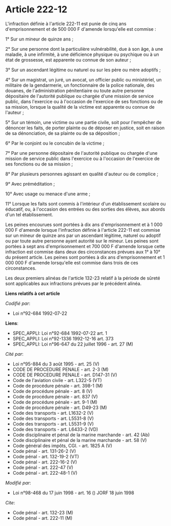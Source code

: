 # Article 222-12

L'infraction définie à l'article 222-11 est punie de cinq ans d'emprisonnement et de 500 000 F d'amende lorsqu'elle est
commise :

1° Sur un mineur de quinze ans ;

2° Sur une personne dont la particulière vulnérabilité, due à son âge, à une maladie, à une infirmité, à une déficience
physique ou psychique ou à un état de grossesse, est apparente ou connue de son auteur ;

3° Sur un ascendant légitime ou naturel ou sur les père ou mère adoptifs ;

4° Sur un magistrat, un juré, un avocat, un officier public ou ministériel, un militaire de la gendarmerie, un fonctionnaire
de la police nationale, des douanes, de l'administration pénitentiaire ou toute autre personne dépositaire de l'autorité
publique ou chargée d'une mission de service public, dans l'exercice ou à l'occasion de l'exercice de ses fonctions ou de sa
mission, lorsque la qualité de la victime est apparente ou connue de l'auteur ;

5° Sur un témoin, une victime ou une partie civile, soit pour l'empêcher de dénoncer les faits, de porter plainte ou de
déposer en justice, soit en raison de sa dénonciation, de sa plainte ou de sa déposition ;

6° Par le conjoint ou le concubin de la victime ;

7° Par une personne dépositaire de l'autorité publique ou chargée d'une mission de service public dans l'exercice ou à
l'occasion de l'exercice de ses fonctions ou de sa mission ;

8° Par plusieurs personnes agissant en qualité d'auteur ou de complice ;

9° Avec préméditation ;

10° Avec usage ou menace d'une arme ;

11° Lorsque les faits sont commis à l'intérieur d'un établissement scolaire ou éducatif, ou, à l'occasion des entrées ou des
sorties des élèves, aux abords d'un tel établissement.

Les peines encourues sont portées à dix ans d'emprisonnement et à 1 000 000 F d'amende lorsque l'infraction définie à
l'article 222-11 est commise sur un mineur de quinze ans par un ascendant légitime, naturel ou adoptif ou par toute autre
personne ayant autorité sur le mineur. Les peines sont portées à sept ans d'emprisonnement et 700 000 F d'amende lorsque
cette infraction est commise dans deux des circonstances prévues aux 1° à 10° du présent article. Les peines sont portées à
dix ans d'emprisonnement et 1 000 000 F d'amende lorsqu'elle est commise dans trois de ces circonstances.

Les deux premiers alinéas de l'article 132-23 relatif à la période de sûreté sont applicables aux infractions prévues par le
précédent alinéa.

**Liens relatifs à cet article**

_Codifié par_:

  - Loi n°92-684 1992-07-22

**Liens**:

  - SPEC_APPLI: Loi n°92-684 1992-07-22 art. 1
  - SPEC_APPLI: Loi n°92-1336 1992-12-16 art. 373
  - SPEC_APPLI: Loi n°96-647 du 22 juillet 1996 - art. 27 (M)

_Cité par_:

  - Loi n°95-884 du 3 août 1995 - art. 25 (V)
  - CODE DE PROCEDURE PENALE - art. 2-3 (M)
  - CODE DE PROCEDURE PENALE - art. D147-31 (V)
  - Code de l'aviation civile - art. L322-5 (VT)
  - Code de procédure pénale - art. 398-1 (M)
  - Code de procédure pénale - art. 8 (V)
  - Code de procédure pénale - art. 837 (V)
  - Code de procédure pénale - art. 9-1 (M)
  - Code de procédure pénale - art. D49-23 (M)
  - Code des transports - art. L1632-2 (V)
  - Code des transports - art. L5531-8 (V)
  - Code des transports - art. L5531-9 (V)
  - Code des transports - art. L6433-2 (VD)
  - Code disciplinaire et pénal de la marine marchande - art. 42 (Ab)
  - Code disciplinaire et pénal de la marine marchande - art. 58 (V)
  - Code général des impôts, CGI. - art. 1825 A (V)
  - Code pénal - art. 131-26-2 (V)
  - Code pénal - art. 132-19-2 (VT)
  - Code pénal - art. 222-16-2 (V)
  - Code pénal - art. 222-47 (V)
  - Code pénal - art. 222-48-1 (V)

_Modifié par_:

  - Loi n°98-468 du 17 juin 1998 - art. 16 () JORF 18 juin 1998

_Cite_:

  - Code pénal - art. 132-23 (M)
  - Code pénal - art. 222-11 (M)
